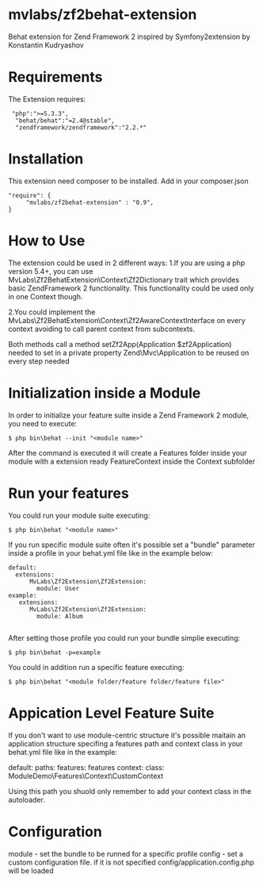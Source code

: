 mvlabs/zf2behat-extension
==============

Behat extension for Zend Framework 2 inspired by Symfony2extension by Konstantin Kudryashov

Requirements
=============
The Extension requires:
```
 "php":">=5.3.3",
  "behat/behat":"=2.4@stable",
  "zendframework/zendframework":"2.2.*"
```
Installation
=============
This extension need composer to be installed. Add in your composer.json
```
"require": {
     "mvlabs/zf2behat-extension" : "0.9",
}

```

How to Use
==========

The extension could be used in 2 different ways: 
1.If you are using a php version 5.4+, you can use MvLabs\Zf2BehatExtension\Context\Zf2Dictionary trait 
  which provides basic ZendFramework 2 functionality. This functionality could be used only in one Context though.
  
2.You could implement the MvLabs\Zf2BehatExtension\Context\Zf2AwareContextInterface on every context avoiding to call parent context 
  from subcontexts.
  
Both methods call a method setZf2App(Application $zf2Application) needed to set in a private property Zend\Mvc\Application to be reused 
on every step needed 


Initialization inside a Module
==============================

In order to initialize your feature suite inside a Zend Framework 2 module, you need to execute:
```
$ php bin\behat --init "<module name>"

```
After the command is executed it will create a Features folder inside your module with a extension ready FeatureContext inside the Context subfolder


Run your features
=================

You could run your module suite executing:
```
$ php bin\behat "<module name>"

```
If you run specific module suite often it's possible set a "bundle" parameter inside a profile in your 
behat.yml file like in the example below:
```
default:
  extensions:
      MvLabs\Zf2Extension\Zf2Extension:
        module: User
example:
   extensions:
      MvLabs\Zf2Extension\Zf2Extension:
        module: Album
    
```
After setting those profile you could run your bundle simplie executing:
 ```
$ php bin\behat -p=example

```
You could in addition run a specific feature executing:
```
$ php bin\behat "<module folder/feature folder/feature file>"

```

Appication Level Feature Suite
==============================

If you don't want to use module-centric structure it's possible maitain an application structure
specifing a features path and context class in your behat.yml file like in the example:

default:
  paths:
    features: features
  context:
      class: ModuleDemo\Features\Context\CustomContext

Using this path you shuold only remember to add your context class in the autoloader.

Configuration
=============

 module - set the bundle to be runned for a specific profile
 config - set a custom configuration file. if it is not specified config/application.config.php will be loaded






